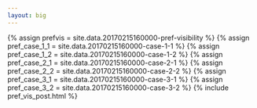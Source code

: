 ```yaml
---
layout: big
---
```

{% assign prefvis = site.data.20170215160000-pref-visibility %}
{% assign pref_case_1_1 = site.data.20170215160000-case-1-1 %}
{% assign pref_case_1_2 = site.data.20170215160000-case-1-2 %}
{% assign pref_case_2_1 = site.data.20170215160000-case-2-1 %}
{% assign pref_case_2_2 = site.data.20170215160000-case-2-2 %}
{% assign pref_case_3_1 = site.data.20170215160000-case-3-1 %}
{% assign pref_case_3_2 = site.data.20170215160000-case-3-2 %}
{% include pref_vis_post.html %}
